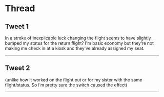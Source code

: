 # Thread

## Tweet 1

In a stroke of inexplicable luck changing the flight seems to have slightly bumped my status for the return flight? I'm basic economy but they're not making me check in at a kiosk and they've already assigned my seat.

---

## Tweet 2

(unlike how it worked on the flight out or for my sister with the same flight/status. So I'm pretty sure the switch caused the effect)

---

